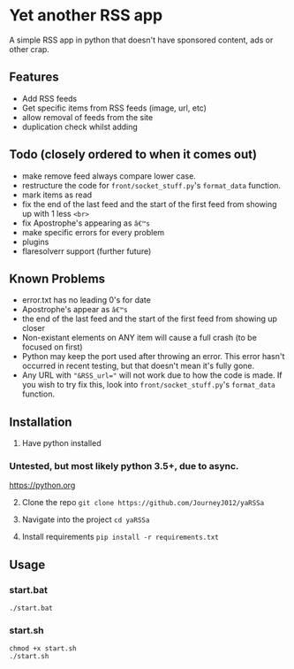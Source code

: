 # Yet another RSS app

A simple RSS app in python that doesn't have sponsored content, ads or other crap.


## Features

- Add RSS feeds
- Get specific items from RSS feeds (image, url, etc)
- allow removal of feeds from the site
- duplication check whilst adding


## Todo (closely ordered to when it comes out)

- make remove feed always compare lower case.
- restructure the code for `front/socket_stuff.py`'s `format_data` function.
- mark items as read
- fix the end of the last feed and the start of the first feed from showing up with 1 less `<br>`
- fix Apostrophe's appearing as `â€™s`
- make specific errors for every problem
- plugins
- flaresolverr support (further future)


## Known Problems

- error.txt has no leading 0's for date
- Apostrophe's appear as `â€™s`
- the end of the last feed and the start of the first feed from showing up closer
- Non-existant elements on ANY item will cause a full crash (to be focused on first)
- Python may keep the port used after throwing an error. 
This error hasn't occurred in recent testing, but that doesn't mean it's fully gone.
- Any URL with `"&RSS_url="` will not work due to how the code is made. If you wish to try fix this, look into `front/socket_stuff.py`'s `format_data` function. 

## Installation

1. Have python installed 

### Untested, but most likely python 3.5+, due to async.

https://python.org

2. Clone the repo
`git clone https://github.com/JourneyJ012/yaRSSa`

3. Navigate into the project
`cd yaRSSa`

4. Install requirements
`pip install -r requirements.txt`


## Usage

### start.bat

`./start.bat`

### start.sh

```
chmod +x start.sh
./start.sh
```
